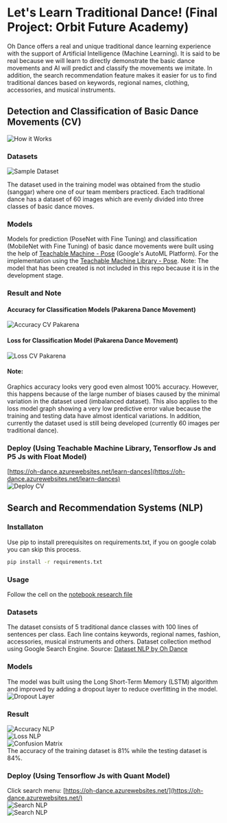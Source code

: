 # Let's Learn Traditional Dance! (Final Project: Orbit Future Academy)
Oh Dance offers a real and unique traditional dance learning experience with the support of Artificial Intelligence (Machine Learning). It is said to be real because we will learn to directly demonstrate the basic dance movements and AI will predict and classify the movements we imitate. In addition, the search recommendation feature makes it easier for us to find traditional dances based on keywords, regional names, clothing, accessories, and musical instruments.

## Detection and Classification of Basic Dance Movements (CV)
![How it Works](/image/how-it-works.PNG)
### Datasets
![Sample Dataset](/image/sample-data-cv.PNG)

The dataset used in the training model was obtained from the studio (sanggar) where one of our team members practiced. Each traditional dance has a dataset of 60 images which are evenly divided into three classes of basic dance moves.
### Models

Models for prediction (PoseNet with Fine Tuning) and classification (MobileNet with Fine Tuning) of basic dance movements were built using the help of [Teachable Machine - Pose](https://teachablemachine.withgoogle.com/train/pose) (Google's AutoML Platform). For the implementation using the [Teachable Machine Library - Pose](https://github.com/googlecreativelab/teachablemachine-community/tree/master/libraries/pose). Note: The model that has been created is not included in this repo because it is in the development stage.
### Result and Note
#### Accuracy for Classification Models (Pakarena Dance Movement)
![Accuracy CV Pakarena](/image/acc-pakarena.png)  
#### Loss for Classification Model (Pakarena Dance Movement)
![Loss CV Pakarena](/image/loss-pakarena.png) 
#### Note:
Graphics accuracy looks very good even almost 100% accuracy. However, this happens because of the large number of biases caused by the minimal variation in the dataset used (imbalanced dataset). This also applies to the loss model graph showing a very low predictive error value because the training and testing data have almost identical variations. In addition, currently the dataset used is still being developed (currently 60 images per traditional dance).

### Deploy (Using Teachable Machine Library, Tensorflow Js and P5 Js with Float Model)
[https://oh-dance.azurewebsites.net/learn-dances](https://oh-dance.azurewebsites.net/learn-dances)  
![Deploy CV](/image/deploy-cv.png)

## Search and Recommendation Systems (NLP)
### Installaton
Use pip to install prerequisites on requirements.txt, if you on google colab you can skip this process.
```bash
pip install -r requirements.txt
```
### Usage
Follow the cell on the [notebook research file](https://github.com/reevald/Oh-Dance-AI/blob/main/oh-dance-nlp-v0.ipynb) 
### Datasets
The dataset consists of 5 traditional dance classes with 100 lines of sentences per class. Each line contains keywords, regional names, fashion, accessories, musical instruments and others. 
Dataset collection method using Google Search Engine. Source: [Dataset NLP by Oh Dance](https://github.com/reevald/Oh-Dance-AI/blob/main/DatasetV0.1.csv)
### Models
The model was built using the Long Short-Term Memory (LSTM) algorithm and improved by adding a dropout layer to reduce overfitting in the model.  
![Dropout Layer](/image/dropout.png)
### Result
![Accuracy NLP](/image/acc-nlp.png)  
![Loss NLP](/image/loss-nlp.png)  
![Confusion Matrix](/image/cm-nlp.png)  
The accuracy of the training dataset is 81% while the testing dataset is 84%.
### Deploy (Using Tensorflow Js with Quant Model)
Click search menu:
[https://oh-dance.azurewebsites.net/](https://oh-dance.azurewebsites.net/)  
![Search NLP](/image/v1-nlp.jpg)  
![Search NLP](/image/v2-nlp.jpg)  

